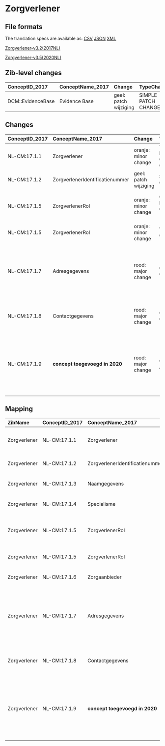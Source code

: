 # Zorgverlener
## File formats

The translation specs are available as: 
[CSV](../csv/Zorgverlener.csv) [JSON](../json/Zorgverlener.json) [XML](../xml/Zorgverlener.xml)



[Zorgverlener-v3.2(2017NL)](https://zibs.nl/wiki/Zorgverlener-v3.2(2017NL))

[Zorgverlener-v3.5(2020NL)](https://zibs.nl/wiki/Zorgverlener-v3.5(2020NL))







## Zib-level changes

| ConceptID_2017    | ConceptName_2017   | Change                | TypeChange          | Omschrijving                         |
|:------------------|:-------------------|:----------------------|:--------------------|:-------------------------------------|
| DCM::EvidenceBase | Evidence Base      | geel: patch wijziging | SIMPLE PATCH CHANGE | Tekstwijziging defintie van concept. |

## Changes

| ConceptID_2017   | ConceptName_2017                | Change                | TypeChange                         | Impact_heen   | TRANSLATIE_spec_heen                                              | Impact_terug   | TRANSLATIE_spec_terug                                                                                             | Omschrijving                                                                                                                        |
|:-----------------|:--------------------------------|:----------------------|:-----------------------------------|:--------------|:------------------------------------------------------------------|:---------------|:------------------------------------------------------------------------------------------------------------------|:------------------------------------------------------------------------------------------------------------------------------------|
| NL-CM:17.1.1     | Zorgverlener                    | oranje: minor change  | TERMINOLOGY MAPPING CONCEPT CHANGE | Medium        | SCT DefintionCode [blank] -> [223366009 Gezondheidszorgpersoneel] | Medium         | SCT DefintionCode [223366009 Gezondheidszorgpersoneel] -> [blank]                                                 | SNOMED CT DefintionCode concept aangepast                                                                                           |
| NL-CM:17.1.2     | ZorgverlenerIdentificatienummer | geel: patch wijziging | SIMPLE PATCH CHANGE                | Low           |                                                                   | Low            |                                                                                                                   | Tekstwijziging defintie van concept.                                                                                                |
| NL-CM:17.1.5     | ZorgverlenerRol                 | oranje: minor change  | CONCEPT NAME CHANGED (NL)          | Medium        | ZorgverlenersRol->ZorgverlenerRol                                 | Medium         | ZorgverlenerRol->ZorgverlenersRol                                                                                 | Naam van het dataelement ZorgverlenersRol is gewijzigd in ZorgverlenerRol                                                           |
| NL-CM:17.1.5     | ZorgverlenerRol                 | oranje: minor change  | VALUESET CHANGES                   | Low           | valuesets 2017 -> valueset 2020 regel                             | Medium         | valuesets 2017 <- valueset 2020 regel                                                                             | Codelijst is uitgebreid met rol 'casemanager'                                                                                       |
| NL-CM:17.1.7     | Adresgegevens                   | rood: major change    | CARDINALITY CHANGE                 | Low           | ZERO-TO-ONE TO ZERO-TO-MANY                                       | High           | ZERO-TO-MANY TO ZERO-TO-ONE                                                                                       | Kardinaliteit adresgegevens in de zib's Zorgverlener, Zorgaanbieder en Contactpersoon verruimt van 0..1 naar 0..*                   |
| NL-CM:17.1.8     | Contactgegevens                 | rood: major change    | CARDINALITY CHANGE                 | High          | ZERO-TO-MANY TO ZERO-TO-ONE                                       | Low            | ZERO-TO-ONE TO ZERO-TO-MANY                                                                                       | Kardinaliteit element Contactgegevens gewijzigd van 0..*, naar 0..1                                                                 |
| NL-CM:17.1.9     | **concept toegevoegd in 2020**  | rood: major change    | CONCEPT ADDITION                   | Low           |                                                                   | High           | IF [blank]source->target ELSE [toon en stuur de inhoud van dit data item als vrije tekst naar een 2017 ontvanger] | Element Geslacht toegevoegd aan de zib Zorgverlener met een waardelijst die overeenkomt met de Geslachtcodeljst van de zib Patiënt. |

## Mapping

| ZibName      | ConceptID_2017   | ConceptName_2017                | Codelists_2017   | Change                  | ConceptID_2020   | ConceptName_2020                | Codelists_2020   | Bits     | Omschrijving                                                                                                                        | TypeChange                         | Impact_heen   | TRANSLATIE_spec_heen                                              | Impact_terug   | TRANSLATIE_spec_terug                                                                                             |
|:-------------|:-----------------|:--------------------------------|:-----------------|:------------------------|:-----------------|:--------------------------------|:-----------------|:---------|:------------------------------------------------------------------------------------------------------------------------------------|:-----------------------------------|:--------------|:------------------------------------------------------------------|:---------------|:------------------------------------------------------------------------------------------------------------------|
| Zorgverlener | NL-CM:17.1.1     | Zorgverlener                    |                  | oranje: minor change    | NL-CM:17.1.1     | Zorgverlener                    |                  | ZIB-1189 | SNOMED CT DefintionCode concept aangepast                                                                                           | TERMINOLOGY MAPPING CONCEPT CHANGE | Medium        | SCT DefintionCode [blank] -> [223366009 Gezondheidszorgpersoneel] | Medium         | SCT DefintionCode [223366009 Gezondheidszorgpersoneel] -> [blank]                                                 |
| Zorgverlener | NL-CM:17.1.2     | ZorgverlenerIdentificatienummer |                  | geel: patch wijziging   | NL-CM:17.1.2     | ZorgverlenerIdentificatienummer |                  | ZIB-899  | Tekstwijziging defintie van concept.                                                                                                | SIMPLE PATCH CHANGE                | Low           |                                                                   | Low            |                                                                                                                   |
| Zorgverlener | NL-CM:17.1.3     | Naamgegevens                    |                  | groen: geen wijzigingen | NL-CM:17.1.3     | Interventie                     |                  |          |                                                                                                                                     | NO CHANGE                          |               |                                                                   |                |                                                                                                                   |
| Zorgverlener | NL-CM:17.1.4     | Specialisme                     |                  | groen: geen wijzigingen | NL-CM:17.1.4     | Specialisme                     |                  |          |                                                                                                                                     | NO CHANGE                          |               |                                                                   |                |                                                                                                                   |
| Zorgverlener | NL-CM:17.1.5     | ZorgverlenerRol                 |                  | oranje: minor change    | NL-CM:17.1.5     | ZorgverlenerRol                 |                  | ZIB-704  | Naam van het dataelement ZorgverlenersRol is gewijzigd in ZorgverlenerRol                                                           | CONCEPT NAME CHANGED (NL)          | Medium        | ZorgverlenersRol->ZorgverlenerRol                                 | Medium         | ZorgverlenerRol->ZorgverlenersRol                                                                                 |
| Zorgverlener | NL-CM:17.1.5     | ZorgverlenerRol                 |                  | oranje: minor change    | NL-CM:17.1.5     | ZorgverlenerRol                 |                  | ZIB-759  | Codelijst is uitgebreid met rol 'casemanager'                                                                                       | VALUESET CHANGES                   | Low           | valuesets 2017 -> valueset 2020 regel                             | Medium         | valuesets 2017 <- valueset 2020 regel                                                                             |
| Zorgverlener | NL-CM:17.1.6     | Zorgaanbieder                   |                  | groen: geen wijzigingen | NL-CM:17.1.6     | Zorgaanbieder                   |                  |          |                                                                                                                                     | NO CHANGE                          |               |                                                                   |                |                                                                                                                   |
| Zorgverlener | NL-CM:17.1.7     | Adresgegevens                   |                  | rood: major change      | NL-CM:17.1.7     | Adresgegevens                   |                  | ZIB-960  | Kardinaliteit adresgegevens in de zib's Zorgverlener, Zorgaanbieder en Contactpersoon verruimt van 0..1 naar 0..*                   | CARDINALITY CHANGE                 | Low           | ZERO-TO-ONE TO ZERO-TO-MANY                                       | High           | ZERO-TO-MANY TO ZERO-TO-ONE                                                                                       |
| Zorgverlener | NL-CM:17.1.8     | Contactgegevens                 |                  | rood: major change      | NL-CM:17.1.8     | Contactgegevens                 |                  | ZIB-952  | Kardinaliteit element Contactgegevens gewijzigd van 0..*, naar 0..1                                                                 | CARDINALITY CHANGE                 | High          | ZERO-TO-MANY TO ZERO-TO-ONE                                       | Low            | ZERO-TO-ONE TO ZERO-TO-MANY                                                                                       |
| Zorgverlener | NL-CM:17.1.9     | **concept toegevoegd in 2020**  |                  | rood: major change      | NL-CM:17.1.9     | Geslacht                        |                  | ZIB-1142 | Element Geslacht toegevoegd aan de zib Zorgverlener met een waardelijst die overeenkomt met de Geslachtcodeljst van de zib Patiënt. | CONCEPT ADDITION                   | Low           |                                                                   | High           | IF [blank]source->target ELSE [toon en stuur de inhoud van dit data item als vrije tekst naar een 2017 ontvanger] |

